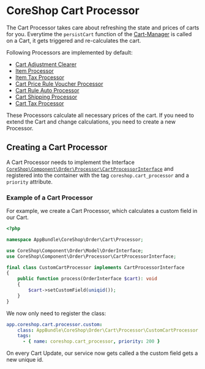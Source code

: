 # CoreShop Cart Processor

The Cart Processor takes care about refreshing the state and prices of carts for you. Everytime the ```persistCart``` function of the [Cart-Manager](./02_Cart_Manager.md) is called
on a Cart, it gets triggered and re-calculates the cart.

Following Processors are implemented by default:

 - [Cart Adjustment Clearer](https://github.com/coreshop/CoreShop/blob/master/src/CoreShop/Component/Core/Order/Processor/CartAdjustmentClearer.php)
 - [Item Processor](https://github.com/coreshop/CoreShop/blob/master/src/CoreShop/Component/Core/Order/Processor/CartItemProcessor.php)
 - [Item Tax Processor](https://github.com/coreshop/CoreShop/blob/master/src/CoreShop/Component/Core/Order/Processor/CartItemTaxProcessor.php)
 - [Cart Price Rule Voucher Processor](https://github.com/coreshop/CoreShop/blob/master/src/CoreShop/Component/Core/Order/Processor/CartPriceRuleVoucherProcessor.php)
 - [Cart Rule Auto Processor](https://github.com/coreshop/CoreShop/blob/master/src/CoreShop/Component/Core/Order/Processor/CartRuleAutoProcessor.php)
 - [Cart Shipping Processor](https://github.com/coreshop/CoreShop/blob/master/src/CoreShop/Component/Core/Order/Processor/CartShippingProcessor.php)
 - [Cart Tax Processor](https://github.com/coreshop/CoreShop/blob/master/src/CoreShop/Component/Core/Order/Processor/CartTaxProcessor.php)

These Processors calculate all necessary prices of the cart. If you need to extend the Cart and change calculations, you need
to create a new Processor.

## Creating a Cart Processor

A Cart Processor needs to implement the Interface [```CoreShop\Component\Order\Processor\CartProcessorInterface```](https://github.com/coreshop/CoreShop/blob/master/src/CoreShop/Component/Order/Processor/CartProcessorInterface.php) and registered
into the container with the tag ```coreshop.cart_processor``` and a ```priority``` attribute.

### Example of a Cart Processor
For example, we create a Cart Processor, which calculates a custom field in our Cart.

```php
<?php

namespace AppBundle\CoreShop\Order\Cart\Processor;

use CoreShop\Component\Order\Model\OrderInterface;
use CoreShop\Component\Order\Processor\CartProcessorInterface;

final class CustomCartProcessor implements CartProcessorInterface
{
    public function process(OrderInterface $cart): void
    {
        $cart->setCustomField(uniqid());
    }
}
```

We now only need to register the class:

```yaml
app.coreshop.cart.processor.custom:
    class: AppBundle\CoreShop\Order\Cart\Processor\CustomCartProcessor
    tags:
      - { name: coreshop.cart_processor, priority: 200 }
```

On every Cart Update, our service now gets called a the custom field gets a new unique id.
